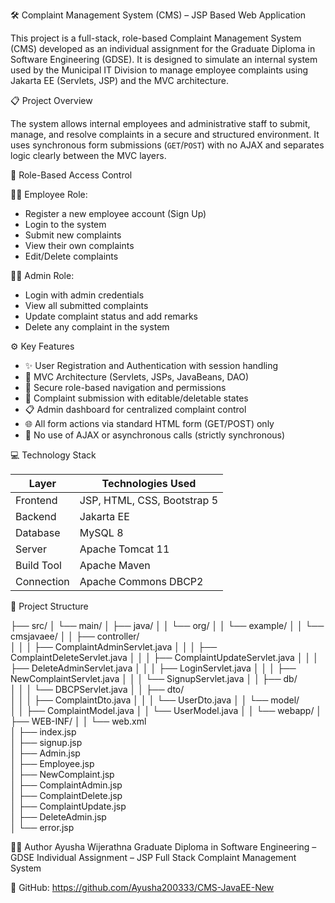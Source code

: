 ﻿ 🛠️ Complaint Management System (CMS) – JSP Based Web Application

This project is a full-stack, role-based Complaint Management System (CMS) developed as an individual assignment for the Graduate Diploma in Software Engineering (GDSE). It is designed to simulate an internal system used by the Municipal IT Division to manage employee complaints using Jakarta EE (Servlets, JSP) and the MVC architecture. 


📋 Project Overview

The system allows internal employees and administrative staff to submit, manage, and resolve complaints in a secure and structured environment. It uses synchronous form submissions (`GET`/`POST`) with no AJAX and separates logic clearly between the MVC layers.


🔐 Role-Based Access Control

👨‍💼 Employee Role:
- Register a new employee account (Sign Up)
- Login to the system
- Submit new complaints
- View their own complaints
- Edit/Delete complaints

👨‍💻 Admin Role:
- Login with admin credentials
- View all submitted complaints
- Update complaint status and add remarks
- Delete any complaint in the system


⚙️ Key Features

- ✨ User Registration and Authentication with session handling  
- 🧭 MVC Architecture (Servlets, JSPs, JavaBeans, DAO)  
- 🔐 Secure role-based navigation and permissions  
- 📝 Complaint submission with editable/deletable states  
- 📋 Admin dashboard for centralized complaint control  
- 🌐 All form actions via standard HTML form (GET/POST) only  
- 🔄 No use of AJAX or asynchronous calls (strictly synchronous)


💻 Technology Stack

| Layer       | Technologies Used                      |
|-------------|----------------------------------------|
| Frontend    | JSP, HTML, CSS, Bootstrap 5            |
| Backend     | Jakarta EE                             |
| Database    | MySQL 8                                |
| Server      | Apache Tomcat 11                       |
| Build Tool  | Apache Maven                           |
| Connection  | Apache Commons DBCP2                   |



📁 Project Structure


├── src/
│   └── main/
│    ├── java/
│    │   └── org/
│    │     └── example/
│    │       └── cmsjavaee/
│    │         ├── controller/             
│    │            │   ├── ComplaintAdminServlet.java
│    │            │   ├── ComplaintDeleteServlet.java
│    │            │   ├── ComplaintUpdateServlet.java
│    │            │   ├── DeleteAdminServlet.java
│    │            │   ├── LoginServlet.java
│    │            │   ├── NewComplaintServlet.java
│    │            │   └── SignupServlet.java
│    │            ├── db/                   
│    │            │   └── DBCPServlet.java
│    │            ├── dto/                    
│    │            │   ├── ComplaintDto.java
│    │            │   └── UserDto.java
│    │              └── model/                  
│    │               ├── ComplaintModel.java
│    │               └── UserModel.java
│
│       └── webapp/
│           ├── WEB-INF/
│           │   └── web.xml                         
│           ├── index.jsp                           
│           ├── signup.jsp                          
│           ├── Admin.jsp                           
│           ├── Employee.jsp                        
│           ├── NewComplaint.jsp                    
│           ├── ComplaintAdmin.jsp                  
│           ├── ComplaintDelete.jsp                 
│           ├── ComplaintUpdate.jsp                 
│           ├── DeleteAdmin.jsp                     
│           └── error.jsp                           

🧑‍💻 Author
Ayusha Wijerathna
Graduate Diploma in Software Engineering – GDSE
Individual Assignment – JSP Full Stack Complaint Management System

🔗 GitHub: https://github.com/Ayusha200333/CMS-JavaEE-New

